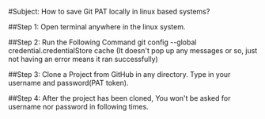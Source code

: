 #Subject: How to save Git PAT locally in linux based systems?

##Step 1:
Open terminal anywhere in the linux system.

##Step 2: Run the Following Command
git config --global credential.credentialStore cache
(It doesn't pop up any messages or so, just not having an error means it ran successfully)

##Step 3:
Clone a Project from GitHub in any directory. Type in your username and password(PAT token).

##Step 4:
After the project has been cloned, You won't be asked for username nor password in following times.